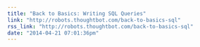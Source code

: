 ```yaml
---
title: "Back to Basics: Writing SQL Queries"
link: "http://robots.thoughtbot.com/back-to-basics-sql"
rss_link: "http://robots.thoughtbot.com/back-to-basics-sql"
date: "2014-04-21 07:01:36pm"
---
```

